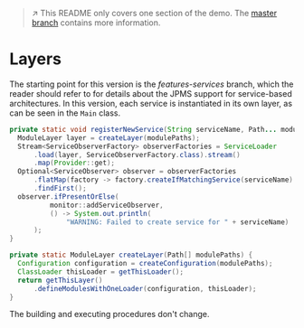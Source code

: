 > :arrow_upper_right: This README only covers one section of the demo.
> The [master branch](../../tree/master) contains more information.

# Layers

The starting point for this version is the _features-services_ branch, which the reader should refer to for details about the JPMS support for service-based architectures.
In this version, each service is instantiated in its own layer, as can be seen in the `Main` class.

```java
private static void registerNewService(String serviceName, Path... modulePaths) {
  ModuleLayer layer = createLayer(modulePaths);
  Stream<ServiceObserverFactory> observerFactories = ServiceLoader
      .load(layer, ServiceObserverFactory.class).stream()
      .map(Provider::get);
  Optional<ServiceObserver> observer = observerFactories
      .flatMap(factory -> factory.createIfMatchingService(serviceName).stream())
      .findFirst();
  observer.ifPresentOrElse(
          monitor::addServiceObserver,
          () -> System.out.println(
              "WARNING: Failed to create service for " + serviceName)
      );
}

private static ModuleLayer createLayer(Path[] modulePaths) {
  Configuration configuration = createConfiguration(modulePaths);
  ClassLoader thisLoader = getThisLoader();
  return getThisLayer()
      .defineModulesWithOneLoader(configuration, thisLoader);
}
```

The building and executing procedures don't change.
